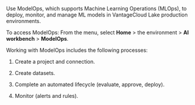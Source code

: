 Use ModelOps, which supports Machine Learning Operations (MLOps), to deploy, monitor, and manage ML models in VantageCloud Lake production environments.

To access ModelOps: From the menu, select **Home** > the environment > **AI workbench** > **ModelOps**.

Working with ModelOps includes the following processes:

1.  Create a project and connection.


1.  Create datasets.


1.  Complete an automated lifecycle (evaluate, approve, deploy).


1.  Monitor (alerts and rules).


